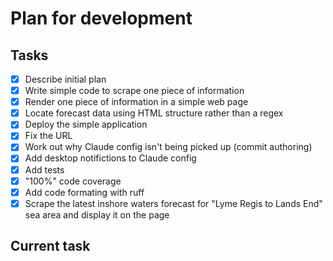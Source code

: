 # Plan for development

## Tasks

- [x] Describe initial plan
- [x] Write simple code to scrape one piece of information
- [x] Render one piece of information in a simple web page
- [x] Locate forecast data using HTML structure rather than a regex
- [x] Deploy the simple application
- [x] Fix the URL
- [x] Work out why Claude config isn't being picked up (commit authoring)
- [x] Add desktop notifictions to Claude config
- [x] Add tests
- [x] "100%" code coverage
- [x] Add code formating with ruff
- [x] Scrape the latest inshore waters forecast for "Lyme Regis to Lands End" sea area and display it on the page

## Current task
